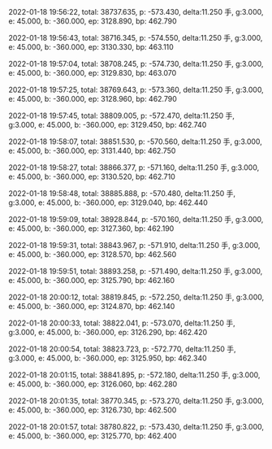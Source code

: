 2022-01-18 19:56:22, total: 38737.635, p: -573.430, delta:11.250 手, g:3.000, e: 45.000, b: -360.000, ep: 3128.890, bp: 462.790

2022-01-18 19:56:43, total: 38716.345, p: -574.550, delta:11.250 手, g:3.000, e: 45.000, b: -360.000, ep: 3130.330, bp: 463.110

2022-01-18 19:57:04, total: 38708.245, p: -574.730, delta:11.250 手, g:3.000, e: 45.000, b: -360.000, ep: 3129.830, bp: 463.070

2022-01-18 19:57:25, total: 38769.643, p: -573.360, delta:11.250 手, g:3.000, e: 45.000, b: -360.000, ep: 3128.960, bp: 462.790

2022-01-18 19:57:45, total: 38809.005, p: -572.470, delta:11.250 手, g:3.000, e: 45.000, b: -360.000, ep: 3129.450, bp: 462.740

2022-01-18 19:58:07, total: 38851.530, p: -570.560, delta:11.250 手, g:3.000, e: 45.000, b: -360.000, ep: 3131.440, bp: 462.750

2022-01-18 19:58:27, total: 38866.377, p: -571.160, delta:11.250 手, g:3.000, e: 45.000, b: -360.000, ep: 3130.520, bp: 462.710

2022-01-18 19:58:48, total: 38885.888, p: -570.480, delta:11.250 手, g:3.000, e: 45.000, b: -360.000, ep: 3129.040, bp: 462.440

2022-01-18 19:59:09, total: 38928.844, p: -570.160, delta:11.250 手, g:3.000, e: 45.000, b: -360.000, ep: 3127.360, bp: 462.190

2022-01-18 19:59:31, total: 38843.967, p: -571.910, delta:11.250 手, g:3.000, e: 45.000, b: -360.000, ep: 3128.570, bp: 462.560

2022-01-18 19:59:51, total: 38893.258, p: -571.490, delta:11.250 手, g:3.000, e: 45.000, b: -360.000, ep: 3125.790, bp: 462.160

2022-01-18 20:00:12, total: 38819.845, p: -572.250, delta:11.250 手, g:3.000, e: 45.000, b: -360.000, ep: 3124.870, bp: 462.140

2022-01-18 20:00:33, total: 38822.041, p: -573.070, delta:11.250 手, g:3.000, e: 45.000, b: -360.000, ep: 3126.290, bp: 462.420

2022-01-18 20:00:54, total: 38823.723, p: -572.770, delta:11.250 手, g:3.000, e: 45.000, b: -360.000, ep: 3125.950, bp: 462.340

2022-01-18 20:01:15, total: 38841.895, p: -572.180, delta:11.250 手, g:3.000, e: 45.000, b: -360.000, ep: 3126.060, bp: 462.280

2022-01-18 20:01:35, total: 38770.345, p: -573.270, delta:11.250 手, g:3.000, e: 45.000, b: -360.000, ep: 3126.730, bp: 462.500

2022-01-18 20:01:57, total: 38780.822, p: -573.430, delta:11.250 手, g:3.000, e: 45.000, b: -360.000, ep: 3125.770, bp: 462.400